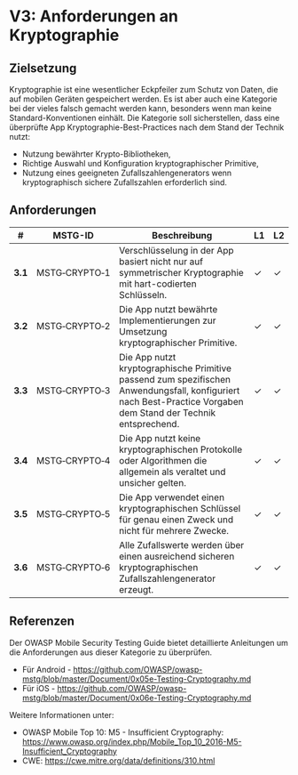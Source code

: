 # V3: Anforderungen an Kryptographie

## Zielsetzung

Kryptographie ist eine wesentlicher Eckpfeiler zum Schutz von Daten, die auf mobilen Geräten gespeichert werden. Es ist aber auch eine Kategorie bei der vieles falsch gemacht werden kann, besonders wenn man keine Standard-Konventionen einhält. Die Kategorie soll sicherstellen, dass eine überprüfte App Kryptographie-Best-Practices nach dem Stand der Technik nutzt:

- Nutzung bewährter Krypto-Bibliotheken,
- Richtige Auswahl und Konfiguration kryptographischer Primitive,
- Nutzung eines geeigneten Zufallszahlengenerators wenn kryptographisch sichere Zufallszahlen erforderlich sind.

## Anforderungen

| # | MSTG-ID | Beschreibung | L1 | L2 |
| --- | --- | --- | --- | --- |
| **3.1** | MSTG‑CRYPTO‑1 | Verschlüsselung in der App basiert nicht nur auf symmetrischer Kryptographie mit hart-codierten Schlüsseln.| ✓ | ✓ |
| **3.2** | MSTG‑CRYPTO‑2 | Die App nutzt bewährte Implementierungen zur Umsetzung kryptographischer Primitive. | ✓ | ✓ |
| **3.3** | MSTG‑CRYPTO‑3 | Die App nutzt kryptographische Primitive passend zum spezifischen Anwendungsfall, konfiguriert nach Best-Practice Vorgaben dem Stand der Technik entsprechend. | ✓ | ✓|
| **3.4** | MSTG‑CRYPTO‑4 | Die App nutzt keine kryptographischen Protokolle oder Algorithmen die allgemein als veraltet und unsicher gelten. | ✓ | ✓|
| **3.5** | MSTG‑CRYPTO‑5 | Die App verwendet einen kryptographischen Schlüssel für genau einen Zweck und nicht für mehrere Zwecke. | ✓ | ✓ |
| **3.6** | MSTG‑CRYPTO‑6 | Alle Zufallswerte werden über einen ausreichend sicheren kryptographischen Zufallszahlengenerator erzeugt. | ✓ | ✓ |

<div style="page-break-after: always;"></div>

## Referenzen

Der OWASP Mobile Security Testing Guide bietet detaillierte Anleitungen um die Anforderungen aus dieser Kategorie zu überprüfen.

- Für Android - <https://github.com/OWASP/owasp-mstg/blob/master/Document/0x05e-Testing-Cryptography.md>
- Für iOS - <https://github.com/OWASP/owasp-mstg/blob/master/Document/0x06e-Testing-Cryptography.md>

Weitere Informationen unter:

- OWASP Mobile Top 10: M5 - Insufficient Cryptography: <https://www.owasp.org/index.php/Mobile_Top_10_2016-M5-Insufficient_Cryptography>
- CWE: <https://cwe.mitre.org/data/definitions/310.html>
